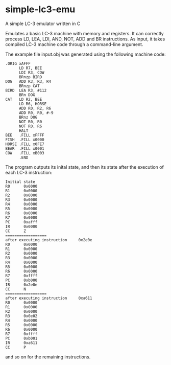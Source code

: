 # simple-lc3-emu
A simple LC-3 emulator written in C

Emulates a basic LC-3 machine with memory and registers. It can correctly process LD, LEA, LDI, AND, NOT, ADD and BR instructions. 
As input, it takes compiled LC-3 machine code through a command-line argument.

The example file input.obj was generated using the following machine code:
```
.ORIG xAFFF
      LD R7, BEE
      LDI R3, COW
      BRnzp BIRD
DOG   ADD R3, R3, R4
      BRnzp CAT
BIRD  LEA R3, #112
      BRn DOG
CAT   LD R2, BEE
      LD R6, HORSE
      ADD R0, R2, R6
      ADD R0, R0, #-9
      BRnz DOG
      NOT R0, R0
      NOT R0, R6
      HALT
BEE   .FILL xFFFF
FISH  .FILL x0000
HORSE .FILL x0FE7
BEAR  .FILL x0001
COW   .FILL xB003
      .END
```

The program outputs its inital state, and then its state after the execution of each LC-3 instruction:

```
Initial state
R0      0x0000
R1      0x0000
R2      0x0000
R3      0x0000
R4      0x0000
R5      0x0000
R6      0x0000
R7      0x0000
PC      0xafff
IR      0x0000
CC      Z
==================
after executing instruction     0x2e0e
R0      0x0000
R1      0x0000
R2      0x0000
R3      0x0000
R4      0x0000
R5      0x0000
R6      0x0000
R7      0xffff
PC      0xb000
IR      0x2e0e
CC      N
==================
after executing instruction     0xa611
R0      0x0000
R1      0x0000
R2      0x0000
R3      0x0e02
R4      0x0000
R5      0x0000
R6      0x0000
R7      0xffff
PC      0xb001
IR      0xa611
CC      P
```
and so on for the remaining instructions.
